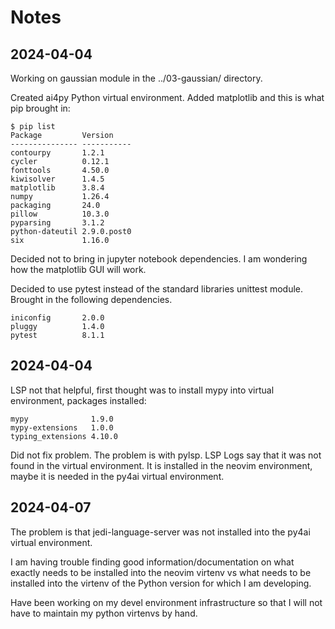 # Notes

## 2024-04-04

Working on gaussian module in the ../03-gaussian/ directory.

Created ai4py Python virtual environment. Added matplotlib and this is
what pip brought in:

```
$ pip list
Package         Version
--------------- -----------
contourpy       1.2.1
cycler          0.12.1
fonttools       4.50.0
kiwisolver      1.4.5
matplotlib      3.8.4
numpy           1.26.4
packaging       24.0
pillow          10.3.0
pyparsing       3.1.2
python-dateutil 2.9.0.post0
six             1.16.0
```

Decided not to bring in jupyter notebook dependencies. I am wondering
how the matplotlib GUI will work.

Decided to use pytest instead of the standard libraries unittest module.
Brought in the following dependencies.

```
iniconfig       2.0.0
pluggy          1.4.0
pytest          8.1.1
```

## 2024-04-04

LSP not that helpful, first thought was to install mypy into virtual
environment, packages installed:

```
mypy              1.9.0
mypy-extensions   1.0.0
typing_extensions 4.10.0
```

Did not fix problem. The problem is with pylsp. LSP Logs say that it was
not found in the virtual environment. It is installed in the neovim
environment, maybe it is needed in the py4ai virtual environment.

## 2024-04-07

The problem is that jedi-language-server was not installed into the
py4ai virtual environment.

I am having trouble finding good information/documentation on what
exactly needs to be installed into the neovim virtenv vs what needs to
be installed into the virtenv of the Python version for which I am
developing.

Have been working on my devel environment infrastructure so that I will
not have to maintain my python virtenvs by hand.
